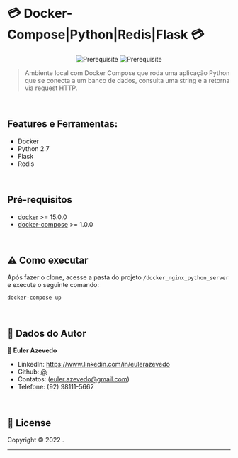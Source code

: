 <br>


<p align="center">

  # 💳  Docker-Compose|Python|Redis|Flask  💳

</p>

<center>

![Prerequisite](https://img.shields.io/badge/docker-%3E%3D15.0.0-blue.svg)
![Prerequisite](https://img.shields.io/badge/dockercompose-%3E%3D1.0.0-blue.svg)
  
</center>


> Ambiente local com Docker Compose que roda uma aplicação Python que se conecta a um banco de dados, consulta uma string e a retorna via request HTTP.

<br>

## Features e Ferramentas:

- Docker
- Python 2.7
- Flask
- Redis

<br>

## Pré-requisitos

- [docker](https://docs.docker.com/get-docker) >= 15.0.0
- [docker-compose](https://docs.docker.com/compose/install) >= 1.0.0

<br>

## ⚠️ Como executar
Após fazer o clone, acesse a pasta do projeto `/docker_nginx_python_server` e execute o seguinte comando:

```
docker-compose up

```

<br>

## 🤝 Dados do Autor

👤 **Euler Azevedo**

* LinkedIn: https://www.linkedin.com/in/eulerazevedo
* Github: [@](https://github.com/eulerazevedo)
* Contatos: (euler.azevedo@gmail.com)
* Telefone: (92) 98111-5662

<br>

## 📝 License

Copyright © 2022 [](https://github.com).

***

<br>
